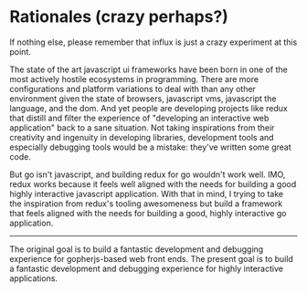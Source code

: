 # Rationales (crazy perhaps?)

If nothing else, please remember that influx is just a crazy experiment at this point.

The state of the art javascript ui frameworks have been born in one of the most actively hostile ecosystems in programming. There are more configurations and platform variations to deal with than any other environment given the state of browsers, javascript vms, javascript the language, and the dom. And yet people are developing projects like redux that distill and filter the experience of "developing an interactive web application" back to a sane situation.  Not taking inspirations from their creativity and ingenuity in developing libraries, development tools and especially debugging tools would be a mistake:  they've written some great code.

But go isn't javascript, and building redux for go wouldn't work well.  IMO, redux works because it feels well aligned with the needs for building a good highly interactive javascript application.   With that in mind, I trying to take the inspiration from redux's tooling awesomeness but build a framework that feels aligned with the needs for building a good, highly interactive go application.

---

The original goal is to build a fantastic development and debugging experience for gopherjs-based web front ends.  The present goal is to build a fantastic development and debugging experience for highly interactive applications.